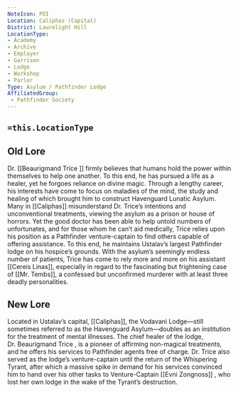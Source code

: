 ```yaml
---
NoteIcon: POI
Location: Caliphas (Capital) 
District: Laurelight Hill
LocationType:
- Academy
- Archive
- Employer
- Garrison 
- Lodge
- Workshop 
- Parlor
Type: Asylum / Pathfinder Lodge
AffiliatedGroup:
 - Pathfinder Society
---
```


## `=this.LocationType`
## Old Lore

Dr. [[Beaurigmand Trice ]] firmly believes that humans hold the power within themselves to help one another. To this end, he has pursued a life as a healer, yet he forgoes reliance on divine magic. Through a lengthy career, his interests have come to focus on maladies of the mind, the study and healing of which brought him to construct Havenguard Lunatic Asylum. Many in [[Caliphas]] misunderstand Dr. Trice’s intentions and unconventional treatments, viewing the asylum as a prison or house of horrors. Yet the good doctor has been able to help untold numbers of unfortunates, and for those whom he can’t aid medically, Trice relies upon his position as a Pathfinder venture-captain to find others capable of offering assistance. To this end, he maintains Ustalav’s largest Pathfinder lodge on his hospice’s grounds.  With the asylum’s seemingly endless number of patients, Trice has come to rely more and more on his assistant [[Cereis Linas]], especially in regard to the fascinating but frightening case of [[Mr. Tembs]], a confessed but unconfirmed murderer with at least three deadly personalities.

## New Lore
Located in Ustalav’s capital, [[Caliphas]], the Vodavani Lodge—still sometimes referred to as the Havenguard Asylum—doubles as an institution for the treatment of mental illnesses. The chief healer of the lodge, Dr. Beaurigmand Trice ,   is a pioneer of affirming non-magical treatments, and he offers his services to Pathfinder agents free of charge. Dr. Trice also served as the lodge’s venture-captain until the return of the Whispering Tyrant, after which a massive spike in demand for his services convinced him to hand over his other tasks to Venture-Captain [[Evni Zongnoss]] , who lost her own lodge in the wake of the Tyrant’s destruction.